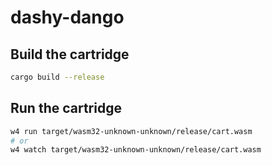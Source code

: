 # dashy-dango

## Build the cartridge
```bash
cargo build --release
```

## Run the cartridge
```bash
w4 run target/wasm32-unknown-unknown/release/cart.wasm
# or
w4 watch target/wasm32-unknown-unknown/release/cart.wasm
```

